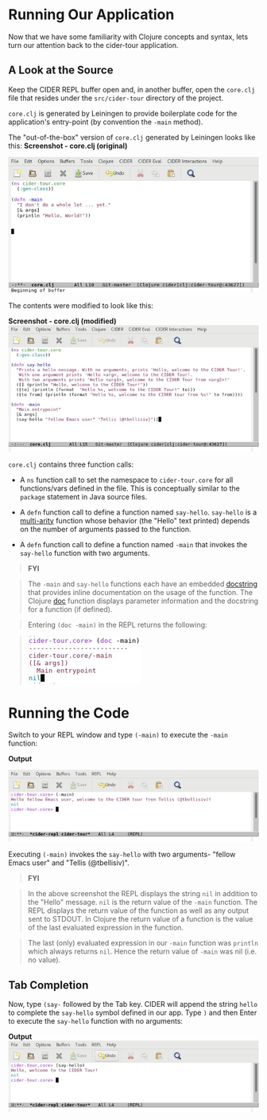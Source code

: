 # Running Our Application

Now that we have some familiarity with Clojure concepts and syntax, lets turn our attention back to the cider-tour application.

## A Look at the Source

Keep the CIDER REPL buffer open and, in another buffer, open the `core.clj` file that resides under the `src/cider-tour` directory of the project.

`core.clj` is generated by Leiningen to provide boilerplate code for the application's entry-point (by convention the `-main` method). 

The "out-of-the-box" version of `core.clj` generated by Leiningen looks like this:
**Screenshot - core.clj (original)**

![Clojure source - core.clj](images/core_clj_orig.jpg)

The contents were modified to look like this:

**Screenshot - core.clj (modified)**
![Clojure source - core.clj](images/core_clj.jpg)

`core.clj` contains three function calls:

* A `ns` function call to set the namespace to `cider-tour.core` for all functions/vars defined in the file. This is conceptually similar to the `package` statement in Java source files.

* A `defn` function call to define a function named `say-hello`. `say-hello` is a [multi-arity](http://clojure-doc.org/articles/language/functions.html#multi-arity-functions) function whose behavior (the "Hello" text printed) depends on the number of arguments passed to the function.

* A `defn` function call to define a function named `-main` that invokes the `say-hello` function with two arguments.

>**FYI**

> The `-main` and `say-hello` functions each have an embedded [docstring](https://en.wikipedia.org/wiki/Docstring) that provides inline documentation on the usage of the function. The Clojure [doc](https://clojuredocs.org/clojure.repl/doc) function displays parameter information and the docstring for a function (if defined).

>Entering `(doc -main)` in the REPL returns the following: 

>![REPL - doc function](images/doc_function.jpg)

# Running the Code

Switch to your REPL window and type `(-main)` to execute the `-main` function:

**Output**

![REPL - Running -main](images/repl_exec_main.jpg)

Executing `(-main)` invokes the `say-hello` with two arguments- "fellow Emacs user" and "Tellis (@tbellisiv)".

>**FYI**

>In the above screenshot the REPL displays the string `nil` in addition to the "Hello" message. `nil` is the return value of the `-main` function. The REPL displays the return value of the function as well as any output sent to STDOUT. In Clojure the return value of a function is the value of the last evaluated expression in the function. 

>The last (only) evaluated expression in our `-main` function was `println` which always returns `nil`. Hence the return value of `-main` was nil (i.e. no value).

## Tab Completion

Now, type `(say-` followed by the Tab key. CIDER will append the string `hello` to complete the `say-hello` symbol defined in our app. Type `)` and then Enter to execute the `say-hello` function with no arguments:

**Output**
![REPL - Running say-hello](images/repl_exec_say_hello.jpg)








